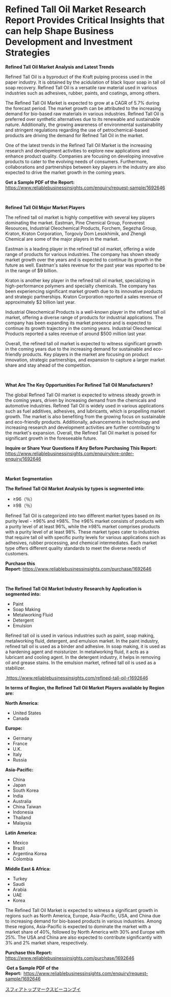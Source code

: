 <p><h1>Refined Tall Oil Market Research Report Provides Critical Insights that can help Shape Business Development and Investment Strategies</h1></p><p><strong>Refined Tall Oil Market Analysis and Latest Trends</strong></p>
<p><p>Refined Tall Oil is a byproduct of the Kraft pulping process used in the paper industry. It is obtained by the acidulation of black liquor soap in tall oil soap recovery. Refined Tall Oil is a versatile raw material used in various industries such as adhesives, rubber, paints, and coatings, among others.</p><p>The Refined Tall Oil Market is expected to grow at a CAGR of 5.7% during the forecast period. The market growth can be attributed to the increasing demand for bio-based raw materials in various industries. Refined Tall Oil is preferred over synthetic alternatives due to its renewable and sustainable nature. Additionally, the growing awareness of environmental sustainability and stringent regulations regarding the use of petrochemical-based products are driving the demand for Refined Tall Oil in the market.</p><p>One of the latest trends in the Refined Tall Oil Market is the increasing research and development activities to explore new applications and enhance product quality. Companies are focusing on developing innovative products to cater to the evolving needs of consumers. Furthermore, collaborations and partnerships between key players in the industry are also expected to drive the market growth in the coming years.</p></p>
<p><strong>Get a Sample PDF of the Report:&nbsp;</strong> <a href="https://www.reliablebusinessinsights.com/enquiry/request-sample/1692646">https://www.reliablebusinessinsights.com/enquiry/request-sample/1692646</a></p>
<p>&nbsp;</p>
<p><strong>Refined Tall Oil Major Market Players</strong></p>
<p><p>The refined tall oil market is highly competitive with several key players dominating the market. Eastman, Pine Chemical Group, Foreverest Resources, Industrial Oleochemical Products, Forchem, Segezha Group, Kraton, Kraton Corporation, Torgoviy Dom Lesokhimik, and Zhengli Chemical are some of the major players in the market.</p><p>Eastman is a leading player in the refined tall oil market, offering a wide range of products for various industries. The company has shown steady market growth over the years and is expected to continue its growth in the future as well. Eastman's sales revenue for the past year was reported to be in the range of $9 billion.</p><p>Kraton is another key player in the refined tall oil market, specializing in high-performance polymers and specialty chemicals. The company has been experiencing significant market growth due to its innovative products and strategic partnerships. Kraton Corporation reported a sales revenue of approximately $2 billion last year.</p><p>Industrial Oleochemical Products is a well-known player in the refined tall oil market, offering a diverse range of products for industrial applications. The company has been expanding its market presence and is expected to continue its growth trajectory in the coming years. Industrial Oleochemical Products reported a sales revenue of around $500 million last year.</p><p>Overall, the refined tall oil market is expected to witness significant growth in the coming years due to the increasing demand for sustainable and eco-friendly products. Key players in the market are focusing on product innovation, strategic partnerships, and expansion to capture a larger market share and stay ahead of the competition.</p></p>
<p>&nbsp;</p>
<p><strong>What Are The Key Opportunities For Refined Tall Oil Manufacturers?</strong></p>
<p><p>The global Refined Tall Oil market is expected to witness steady growth in the coming years, driven by increasing demand from the chemicals and automotive industries. Refined Tall Oil is widely used in various applications such as fuel additives, adhesives, and lubricants, which is propelling market growth. The market is also benefiting from the growing focus on sustainable and eco-friendly products. Additionally, advancements in technology and increasing research and development activities are further contributing to the market's expansion. Overall, the Refined Tall Oil market is poised for significant growth in the foreseeable future.</p></p>
<p><strong>Inquire or Share Your Questions If Any Before Purchasing This Report:</strong> <a href="https://www.reliablebusinessinsights.com/enquiry/pre-order-enquiry/1692646">https://www.reliablebusinessinsights.com/enquiry/pre-order-enquiry/1692646</a></p>
<p>&nbsp;</p>
<p><strong>Market Segmentation</strong></p>
<p><strong>The Refined Tall Oil Market Analysis by types is segmented into:</strong></p>
<p><ul><li>≥96（％）</li><li>≥98（％）</li></ul></p>
<p><p>Refined Tall Oil is categorized into two different market types based on its purity level - ≥96% and ≥98%. The ≥96% market consists of products with a purity level of at least 96%, while the ≥98% market comprises products with a purity level of at least 98%. These market types cater to industries that require tall oil with specific purity levels for various applications such as adhesives, rubber processing, and chemical intermediates. Each market type offers different quality standards to meet the diverse needs of customers.</p></p>
<p><strong>Purchase this Report:&nbsp;</strong><a href="https://www.reliablebusinessinsights.com/purchase/1692646">https://www.reliablebusinessinsights.com/purchase/1692646</a></p>
<p>&nbsp;</p>
<p><strong>The Refined Tall Oil Market Industry Research by Application is segmented into:</strong></p>
<p><ul><li>Paint</li><li>Soap Making</li><li>Metalworking Fluid</li><li>Detergent</li><li>Emulsion</li></ul></p>
<p><p>Refined tall oil is used in various industries such as paint, soap making, metalworking fluid, detergent, and emulsion market. In the paint industry, refined tall oil is used as a binder and adhesive. In soap making, it is used as a hardening agent and moisturizer. In metalworking fluid, it acts as a lubricant and cooling agent. In the detergent industry, it helps in removing oil and grease stains. In the emulsion market, refined tall oil is used as a stabilizer.</p></p>
<p><a href="https://www.reliablebusinessinsights.com/refined-tall-oil-r1692646">&nbsp;https://www.reliablebusinessinsights.com/refined-tall-oil-r1692646</a></p>
<p><strong>In terms of Region, the Refined Tall Oil Market Players available by Region are:</strong></p>
<p>
    <p> <strong> North America: </strong>
        <ul>
            <li>United States</li>
            <li>Canada</li>
        </ul>
        </p> 
    <p> <strong> Europe: </strong>
        <ul>
            <li>Germany</li>
            <li>France</li>
            <li>U.K.</li>
            <li>Italy</li>
            <li>Russia</li>
        </ul>
        </p> 
    <p> <strong> Asia-Pacific: </strong>
        <ul>
            <li>China</li>
            <li>Japan</li>
            <li>South Korea</li>
            <li>India</li>
            <li>Australia</li>
            <li>China Taiwan</li>
            <li>Indonesia</li>
            <li>Thailand</li>
            <li>Malaysia</li>
        </ul>
        </p> 
    <p> <strong> Latin America: </strong>
        <ul>
            <li>Mexico</li>
            <li>Brazil</li>
            <li>Argentina Korea</li>
            <li>Colombia</li>
        </ul>
        </p> 
    <p> <strong> Middle East & Africa: </strong>
        <ul>
            <li>Turkey</li>
            <li>Saudi</li>
            <li>Arabia</li>
            <li>UAE</li>
            <li>Korea</li>
        </ul>
    </p>
    </p>
<p><p>The Refined Tall Oil Market is expected to witness a significant growth in regions such as North America, Europe, Asia-Pacific, USA, and China due to increasing demand for bio-based products in various industries. Among these regions, Asia-Pacific is expected to dominate the market with a market share of 40%, followed by North America with 30% and Europe with 25%. The USA and China are also expected to contribute significantly with 3% and 2% market share, respectively.</p></p>
<p><strong>Purchase this Report: </strong><a href="https://www.reliablebusinessinsights.com/purchase/1692646">https://www.reliablebusinessinsights.com/purchase/1692646</a></p>
<p>&nbsp;<strong>Get a Sample PDF of the Report:&nbsp;&nbsp;</strong><a href="https://www.reliablebusinessinsights.com/enquiry/request-sample/1692646">https://www.reliablebusinessinsights.com/enquiry/request-sample/1692646</a></p>
<p><strong></strong></p>
<p><p><a href="https://medium.com/@juliafadel1922/%E7%90%83%E4%BD%93%E3%81%AE%E3%83%88%E3%83%83%E3%83%97%E3%83%9E%E3%83%BC%E3%82%AF%E3%81%AE%E3%83%93%E3%83%BC%E3%82%B3%E3%83%B3%E3%83%96%E3%82%A4%E5%B8%82%E5%A0%B4%E8%A6%8F%E6%A8%A1-cagr-%E5%8B%95%E5%90%912024-2030-b7cabfcef8f1">スフィアトップマークスビーコンブイ</a></p></p>